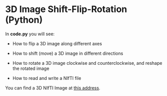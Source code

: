 # 3D Image Shift-Flip-Rotation (Python)

In **code.py** you will see:

  - How to flip a 3D image along different axes
  
  - How to shift (move) a 3D image in different directions
  
  - How to rotate a 3D image clockwise and counterclockwise, and reshape the rotated image
  
  - How to read and write a NIfTI file

You can find a 3D NIfTI Image at [this address](https://drive.google.com/file/d/12biFTm_n0enxjQesIwjQLxMey7MuDwmA/view?usp=sharing).
